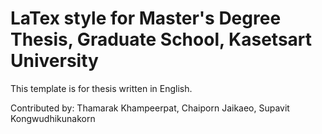 # LaTex style for Master's Degree Thesis, Graduate School, Kasetsart University

This template is for thesis written in English.

Contributed by: Thamarak Khampeerpat, Chaiporn Jaikaeo, Supavit Kongwudhikunakorn